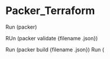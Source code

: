 # Packer_Terraform
Run (packer)





RUn (packer validate {filename .json})







Run (packer build {filename .json})
Run (
